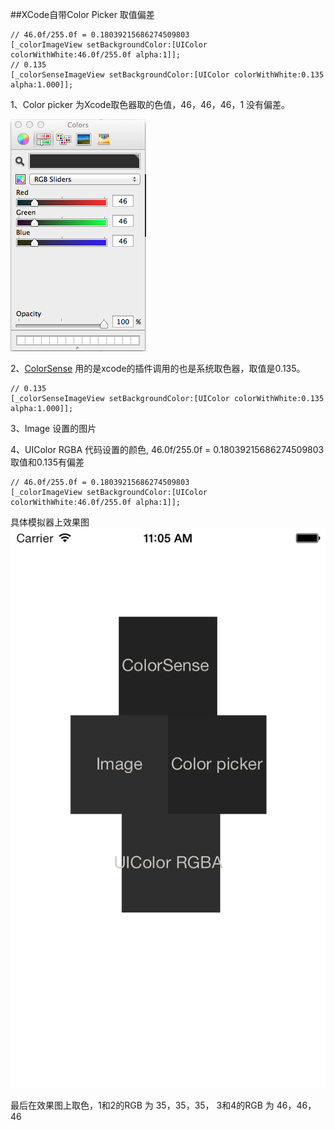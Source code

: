 ##XCode自带Color Picker 取值偏差


```objc
// 46.0f/255.0f = 0.18039215686274509803
[_colorImageView setBackgroundColor:[UIColor colorWithWhite:46.0f/255.0f alpha:1]];
// 0.135 
[_colorSenseImageView setBackgroundColor:[UIColor colorWithWhite:0.135 alpha:1.000]];
```

1、Color picker 为Xcode取色器取的色值，46，46，46，1 没有偏差。  

![](./colorPicker.png)

2、[ColorSense](https://github.com/omz/ColorSense-for-Xcode) 用的是xcode的插件调用的也是系统取色器，取值是0.135。

```objc
// 0.135 
[_colorSenseImageView setBackgroundColor:[UIColor colorWithWhite:0.135 alpha:1.000]];
```

3、Image 设置的图片

4、UIColor RGBA 代码设置的颜色, 46.0f/255.0f = 0.18039215686274509803 取值和0.135有偏差

```objc
// 46.0f/255.0f = 0.18039215686274509803
[_colorImageView setBackgroundColor:[UIColor colorWithWhite:46.0f/255.0f alpha:1]];
```

具体模拟器上效果图
![](./screenshot.png)

最后在效果图上取色，1和2的RGB 为 35，35，35， 3和4的RGB 为 46，46，46